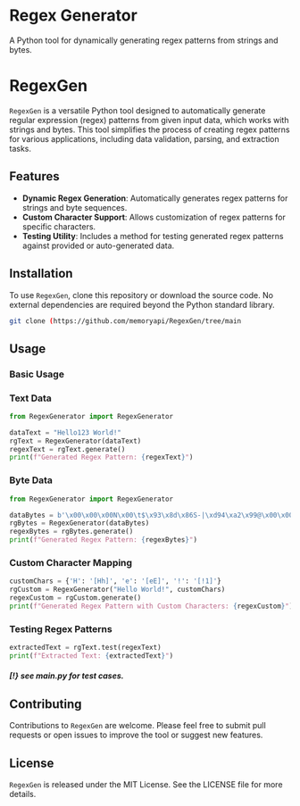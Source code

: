 # Regex Generator

A Python tool for dynamically generating regex patterns from strings and bytes.

# RegexGen

`RegexGen` is a versatile Python tool designed to automatically generate regular expression (regex) patterns from given input data, which works with strings and bytes. This tool simplifies the process of creating regex patterns for various applications, including data validation, parsing, and extraction tasks.

## Features

- **Dynamic Regex Generation**: Automatically generates regex patterns for strings and byte sequences.
- **Custom Character Support**: Allows customization of regex patterns for specific characters.
- **Testing Utility**: Includes a method for testing generated regex patterns against provided or auto-generated data.

## Installation

To use `RegexGen`, clone this repository or download the source code. No external dependencies are required beyond the Python standard library.
```bash
git clone (https://github.com/memoryapi/RegexGen/tree/main
```

## Usage

### Basic Usage

### Text Data
  ```python
  from RegexGenerator import RegexGenerator
  
  dataText = "Hello123 World!"
  rgText = RegexGenerator(dataText)
  regexText = rgText.generate()
  print(f"Generated Regex Pattern: {regexText}")
  ```
### Byte Data
  ```python
  from RegexGenerator import RegexGenerator
  
  dataBytes = b'\x00\x00\x00N\x00\t$\x93\x8d\x86S-|\xd94\xa2\x99@\x00\x00\x00'
  rgBytes = RegexGenerator(dataBytes)
  regexBytes = rgBytes.generate()
  print(f"Generated Regex Pattern: {regexBytes}")
  ```
### Custom Character Mapping
```python
customChars = {'H': '[Hh]', 'e': '[eE]', '!': '[!1]'}
rgCustom = RegexGenerator("Hello World!", customChars)
regexCustom = rgCustom.generate()
print(f"Generated Regex Pattern with Custom Characters: {regexCustom}")
```

### Testing Regex Patterns
```python
extractedText = rgText.test(regexText)
print(f"Extracted Text: {extractedText}")
```
##### [!} see main.py for test cases.

## Contributing

Contributions to `RegexGen` are welcome. Please feel free to submit pull requests or open issues to improve the tool or suggest new features.

## License

`RegexGen` is released under the MIT License. See the LICENSE file for more details.
